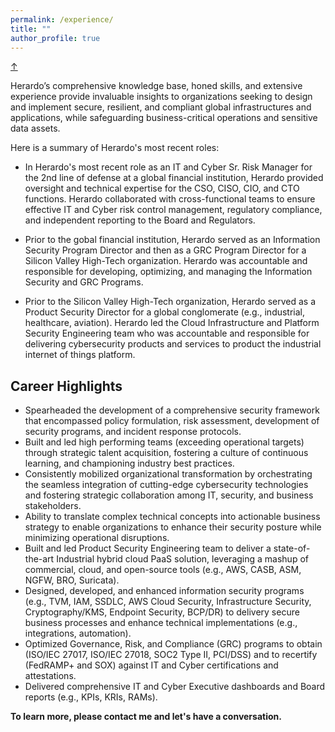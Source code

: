 ```yaml
---
permalink: /experience/
title: ""
author_profile: true
--- 
```

<!-- Back-to-Top -->
<a class="top-link hide" href="#">↑</a>
<a name="top"></a>

Herardo’s comprehensive knowledge base, honed skills, and extensive experience provide invaluable insights to organizations seeking to design and implement secure, resilient, and compliant global infrastructures and applications, while safeguarding business-critical operations and sensitive data assets.

Here is a summary of Herardo's most recent roles:

* In Herardo's most recent role as an IT and Cyber Sr. Risk Manager for the 2nd line of defense at a global financial institution, Herardo provided oversight and technical expertise for the CSO, CISO, CIO, and CTO functions. Herardo collaborated with cross-functional teams to ensure effective IT and Cyber risk control management, regulatory compliance, and independent reporting to the Board and Regulators.  

* Prior to the gobal financial institution, Herardo served as an Information Security Program Director and then as a GRC Program Director for a Silicon Valley High-Tech organization. Herardo was accountable and responsible for developing, optimizing, and managing the Information Security and GRC Programs. 

* Prior to the Silicon Valley High-Tech organization, Herardo served as a Product Security Director for a global conglomerate (e.g., industrial, healthcare, aviation). Herardo led the Cloud Infrastructure and Platform Security Engineering team who was accountable and responsible for delivering cybersecurity products and services to product the industrial internet of things platform. 

## Career Highlights
* Spearheaded the development of a comprehensive security framework that encompassed policy formulation, risk assessment, development of security programs, and incident response protocols.
* Built and led high performing teams (exceeding operational targets) through strategic talent acquisition, fostering a culture of continuous learning, and championing industry best practices.
* Consistently mobilized organizational transformation by orchestrating the seamless integration of cutting-edge cybersecurity technologies and fostering strategic collaboration among IT, security, and business stakeholders.
* Ability to translate complex technical concepts into actionable business strategy to enable organizations to enhance their security posture while minimizing operational disruptions.
* Built and led Product Security Engineering team to deliver a state-of-the-art Industrial hybrid cloud PaaS solution, leveraging a mashup of commercial, cloud, and open-source tools (e.g., AWS, CASB, ASM, NGFW, BRO, Suricata).
* Designed, developed, and enhanced information security programs (e.g., TVM, IAM, SSDLC, AWS Cloud Security, Infrastructure Security, Cryptography/KMS, Endpoint Security, BCP/DR) to delivery secure business processes and enhance technical implementations (e.g., integrations, automation).
* Optimized Governance, Risk, and Compliance (GRC) programs to obtain (ISO/IEC 27017, ISO/IEC 27018, SOC2 Type II, PCI/DSS) and to recertify (FedRAMP+ and SOX) against IT and Cyber
certifications and attestations.
* Delivered comprehensive IT and Cyber Executive dashboards and Board reports (e.g., KPIs, KRIs, RAMs).

**To learn more, please contact me and let's have a conversation.**
